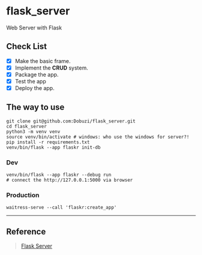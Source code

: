 # flask_server

Web Server with Flask

## Check List

- [X] Make the basic frame.
- [X] Implement the **CRUD** system.
- [X] Package the app.
- [X] Test the app
- [X] Deploy the app.

## The way to use

```
git clone git@github.com:Dobuzi/flask_server.git
cd flask_server
python3 -m venv venv
source venv/bin/activate # windows: who use the windows for server?!
pip install -r requirements.txt
venv/bin/flask --app flaskr init-db
```

### Dev

```
venv/bin/flask --app flaskr --debug run
# connect the http://127.0.0.1:5000 via browser
```

### Production

```
waitress-serve --call 'flaskr:create_app'
```

---

## Reference
> [Flask Server](https://flask.palletsprojects.com/en/2.2.x/tutorial)
